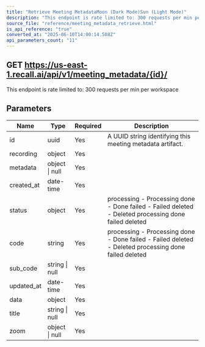 ```yaml
---
title: "Retrieve Meeting MetadataMoon (Dark Mode)Sun (Light Mode)"
description: "This endpoint is rate limited to: 300 requests per min per workspace"
source_file: "reference/meeting_metadata_retrieve.html"
is_api_reference: "true"
converted_at: "2025-06-10T14:00:14.508Z"
api_parameters_count: "11"
---
```

## GET https://us-east-1.recall.ai/api/v1/meeting_metadata/{id}/

This endpoint is rate limited to: 300 requests per min per workspace

## Parameters

| Name | Type | Required | Description |
| --- | --- | --- | --- |
| id | uuid | Yes | A UUID string identifying this meeting metadata artifact. |
| recording | object | Yes |  |
| metadata | object \| null | Yes |  |
| created_at | date-time | Yes |  |
| status | object | Yes | processing - Processing done - Done failed - Failed deleted - Deleted  processing done failed deleted |
| code | string | Yes | processing - Processing done - Done failed - Failed deleted - Deleted  processing done failed deleted |
| sub_code | string \| null | Yes |  |
| updated_at | date-time | Yes |  |
| data | object | Yes |  |
| title | string \| null | Yes |  |
| zoom | object \| null | Yes |  |
